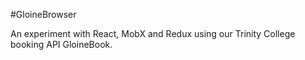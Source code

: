 #GloineBrowser

An experiment with React, MobX and Redux using our Trinity College booking API GloineBook.
